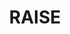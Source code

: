 ---
layout: page
title: RAISE
description: Robotics and AI for socio-economic empowerment
img: assets/img/raise.png
redirect: https://www.raiseliguria.it/
importance: 1
category: work
#related_publications: einstein1956investigations, einstein1950meaning
#giscus_comments: true
---